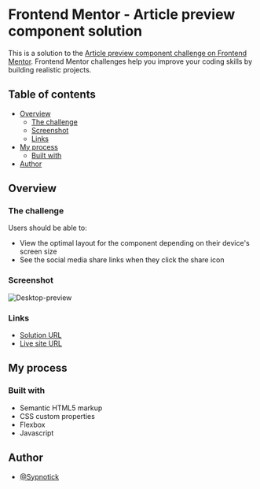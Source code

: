 # Frontend Mentor - Article preview component solution

This is a solution to the [Article preview component challenge on Frontend Mentor](https://www.frontendmentor.io/challenges/article-preview-component-dYBN_pYFT). Frontend Mentor challenges help you improve your coding skills by building realistic projects. 

## Table of contents

- [Overview](#overview)
  - [The challenge](#the-challenge)
  - [Screenshot](#screenshot)
  - [Links](#links)
- [My process](#my-process)
  - [Built with](#built-with)
- [Author](#author)


## Overview

### The challenge

Users should be able to:

- View the optimal layout for the component depending on their device's screen size
- See the social media share links when they click the share icon

### Screenshot

![Desktop-preview](https://github.com/Sypnotick/article-prev/blob/Main/images/final-preview.png)

### Links

- [Solution URL](https://www.frontendmentor.io/solutions/article-preview-component-oNfCt8IyW)
- [Live site URL](https://sypnotick.github.io/article-prev/)

## My process

### Built with

- Semantic HTML5 markup
- CSS custom properties
- Flexbox
- Javascript

## Author

- [@Sypnotick](https://www.frontendmentor.io/profile/Sypnotick)

